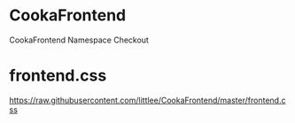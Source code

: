 # CookaFrontend
CookaFrontend Namespace Checkout

# frontend.css
https://raw.githubusercontent.com/littlee/CookaFrontend/master/frontend.css